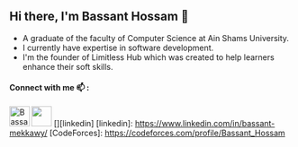 ## Hi there,  I'm Bassant Hossam 👋
- A graduate of the faculty of Computer Science at Ain Shams University.
- I currently have expertise in software development.
- I'm the founder of Limitless Hub which was created to help learners enhance their soft skills. 

#### Connect with me 📫 :
<a href="mailto:bassant.hossam20@gmail.com"><img src="https://user-images.githubusercontent.com/84079097/180465824-3a948c2c-8b5d-457a-a74b-0f2d17f2308b.png" width="36px"/></a>
[<img align="left" alt="BassantHossamMekkawy|Linkedin" width="36px" src="https://img.icons8.com/color/48/000000/linkedin.png" />][linkedin]
[linkedin]: https://www.linkedin.com/in/bassant-mekkawy/
[CodeForces]: https://codeforces.com/profile/Bassant_Hossam


